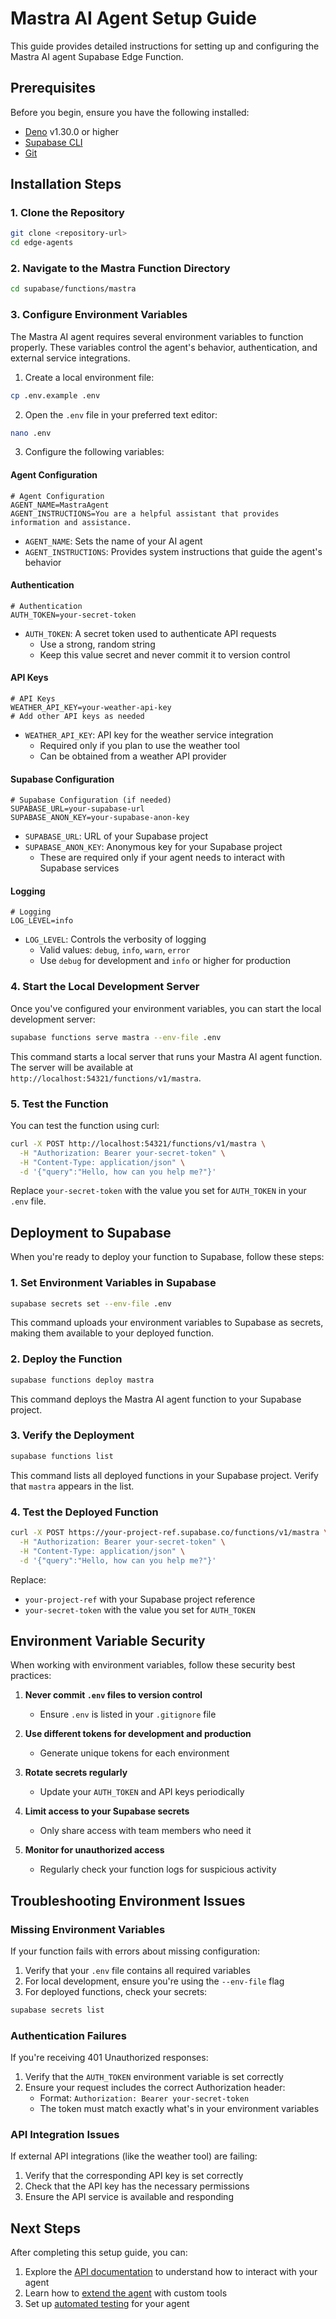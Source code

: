 # Mastra AI Agent Setup Guide

This guide provides detailed instructions for setting up and configuring the Mastra AI agent Supabase Edge Function.

## Prerequisites

Before you begin, ensure you have the following installed:

- [Deno](https://deno.land/) v1.30.0 or higher
- [Supabase CLI](https://supabase.com/docs/guides/cli)
- [Git](https://git-scm.com/)

## Installation Steps

### 1. Clone the Repository

```bash
git clone <repository-url>
cd edge-agents
```

### 2. Navigate to the Mastra Function Directory

```bash
cd supabase/functions/mastra
```

### 3. Configure Environment Variables

The Mastra AI agent requires several environment variables to function properly. These variables control the agent's behavior, authentication, and external service integrations.

1. Create a local environment file:

```bash
cp .env.example .env
```

2. Open the `.env` file in your preferred text editor:

```bash
nano .env
```

3. Configure the following variables:

#### Agent Configuration

```
# Agent Configuration
AGENT_NAME=MastraAgent
AGENT_INSTRUCTIONS=You are a helpful assistant that provides information and assistance.
```

- `AGENT_NAME`: Sets the name of your AI agent
- `AGENT_INSTRUCTIONS`: Provides system instructions that guide the agent's behavior

#### Authentication

```
# Authentication
AUTH_TOKEN=your-secret-token
```

- `AUTH_TOKEN`: A secret token used to authenticate API requests
  - Use a strong, random string
  - Keep this value secret and never commit it to version control

#### API Keys

```
# API Keys
WEATHER_API_KEY=your-weather-api-key
# Add other API keys as needed
```

- `WEATHER_API_KEY`: API key for the weather service integration
  - Required only if you plan to use the weather tool
  - Can be obtained from a weather API provider

#### Supabase Configuration

```
# Supabase Configuration (if needed)
SUPABASE_URL=your-supabase-url
SUPABASE_ANON_KEY=your-supabase-anon-key
```

- `SUPABASE_URL`: URL of your Supabase project
- `SUPABASE_ANON_KEY`: Anonymous key for your Supabase project
  - These are required only if your agent needs to interact with Supabase services

#### Logging

```
# Logging
LOG_LEVEL=info
```

- `LOG_LEVEL`: Controls the verbosity of logging
  - Valid values: `debug`, `info`, `warn`, `error`
  - Use `debug` for development and `info` or higher for production

### 4. Start the Local Development Server

Once you've configured your environment variables, you can start the local development server:

```bash
supabase functions serve mastra --env-file .env
```

This command starts a local server that runs your Mastra AI agent function. The server will be available at `http://localhost:54321/functions/v1/mastra`.

### 5. Test the Function

You can test the function using curl:

```bash
curl -X POST http://localhost:54321/functions/v1/mastra \
  -H "Authorization: Bearer your-secret-token" \
  -H "Content-Type: application/json" \
  -d '{"query":"Hello, how can you help me?"}'
```

Replace `your-secret-token` with the value you set for `AUTH_TOKEN` in your `.env` file.

## Deployment to Supabase

When you're ready to deploy your function to Supabase, follow these steps:

### 1. Set Environment Variables in Supabase

```bash
supabase secrets set --env-file .env
```

This command uploads your environment variables to Supabase as secrets, making them available to your deployed function.

### 2. Deploy the Function

```bash
supabase functions deploy mastra
```

This command deploys the Mastra AI agent function to your Supabase project.

### 3. Verify the Deployment

```bash
supabase functions list
```

This command lists all deployed functions in your Supabase project. Verify that `mastra` appears in the list.

### 4. Test the Deployed Function

```bash
curl -X POST https://your-project-ref.supabase.co/functions/v1/mastra \
  -H "Authorization: Bearer your-secret-token" \
  -H "Content-Type: application/json" \
  -d '{"query":"Hello, how can you help me?"}'
```

Replace:
- `your-project-ref` with your Supabase project reference
- `your-secret-token` with the value you set for `AUTH_TOKEN`

## Environment Variable Security

When working with environment variables, follow these security best practices:

1. **Never commit `.env` files to version control**
   - Ensure `.env` is listed in your `.gitignore` file

2. **Use different tokens for development and production**
   - Generate unique tokens for each environment

3. **Rotate secrets regularly**
   - Update your `AUTH_TOKEN` and API keys periodically

4. **Limit access to your Supabase secrets**
   - Only share access with team members who need it

5. **Monitor for unauthorized access**
   - Regularly check your function logs for suspicious activity

## Troubleshooting Environment Issues

### Missing Environment Variables

If your function fails with errors about missing configuration:

1. Verify that your `.env` file contains all required variables
2. For local development, ensure you're using the `--env-file` flag
3. For deployed functions, check your secrets:

```bash
supabase secrets list
```

### Authentication Failures

If you're receiving 401 Unauthorized responses:

1. Verify that the `AUTH_TOKEN` environment variable is set correctly
2. Ensure your request includes the correct Authorization header:
   - Format: `Authorization: Bearer your-secret-token`
   - The token must match exactly what's in your environment variables

### API Integration Issues

If external API integrations (like the weather tool) are failing:

1. Verify that the corresponding API key is set correctly
2. Check that the API key has the necessary permissions
3. Ensure the API service is available and responding

## Next Steps

After completing this setup guide, you can:

1. Explore the [API documentation](../README.md#api-reference) to understand how to interact with your agent
2. Learn how to [extend the agent](../README.md#extending-the-agent) with custom tools
3. Set up [automated testing](../README.md#testing) for your agent